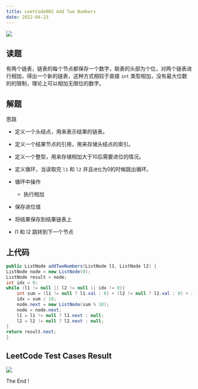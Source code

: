 ```yaml
---
title: LeetCode002 Add Two Numbers
date: 2022-04-23
---
```


![](https://peierlong-blog.oss-cn-hongkong.aliyuncs.com/uPic/Add%20Two%20Number.png)

## 读题

有两个链表，链表的每个节点都保存一个数字，联表的头部为个位，对两个链表进行相加，得出一个新的链表，这种方式相较于直接 `int` 类型相加，没有最大位数的的限制，理论上可以相加无限位的数字。

## 解题

思路

- 定义一个头结点，用来表示结果的链表。

- 定义一个结果节点的引用，用来存储头结点的索引。

- 定义一个整型，用来存储相加大于10后需要进位的情况。

- 定义循环，当读取完 `l1` 和 `l2` 并且`进位`为0的时候跳出循环。

- 循环中操作

	- 执行相加

- 保存进位值

- 将结果保存到结果链表上

- l1 和 l2 跳转到下一个节点

## 上代码

```java
public ListNode addTwoNumbers(ListNode l1, ListNode l2) {
ListNode node = new ListNode(0);
ListNode result = node;
int idx = 0;
while (l1 != null || l2 != null || idx != 0){
    int sum = (l1 != null ? l1.val : 0) + (l2 != null ? l2.val : 0) + idx;
    idx = sum / 10;
    node.next = new ListNode(sum % 10);
    node = node.next;
    l1 = l1 != null ? l1.next : null;
    l2 = l2 != null ? l2.next : null;
}
return result.next;
}
```

## LeetCode Test Cases Result

![](https://peierlong-blog.oss-cn-hongkong.aliyuncs.com/uPic/Add%20Two%20Number%20Result.png)

The End !
